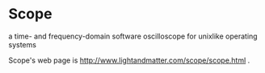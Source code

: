 Scope
=====

a time- and frequency-domain software oscilloscope for unixlike operating systems

Scope's web page is http://www.lightandmatter.com/scope/scope.html .
